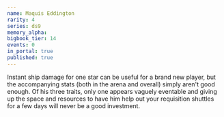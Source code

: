 ```yaml
---
name: Maquis Eddington
rarity: 4
series: ds9
memory_alpha:
bigbook_tier: 14
events: 0
in_portal: true
published: true
---
```


Instant ship damage for one star can be useful for a brand new player, but the accompanying stats (both in the arena and overall) simply aren't good enough. Of his three traits, only one appears vaguely eventable and giving up the space and resources to have him help out your requisition shuttles for a few days will never be a good investment.
